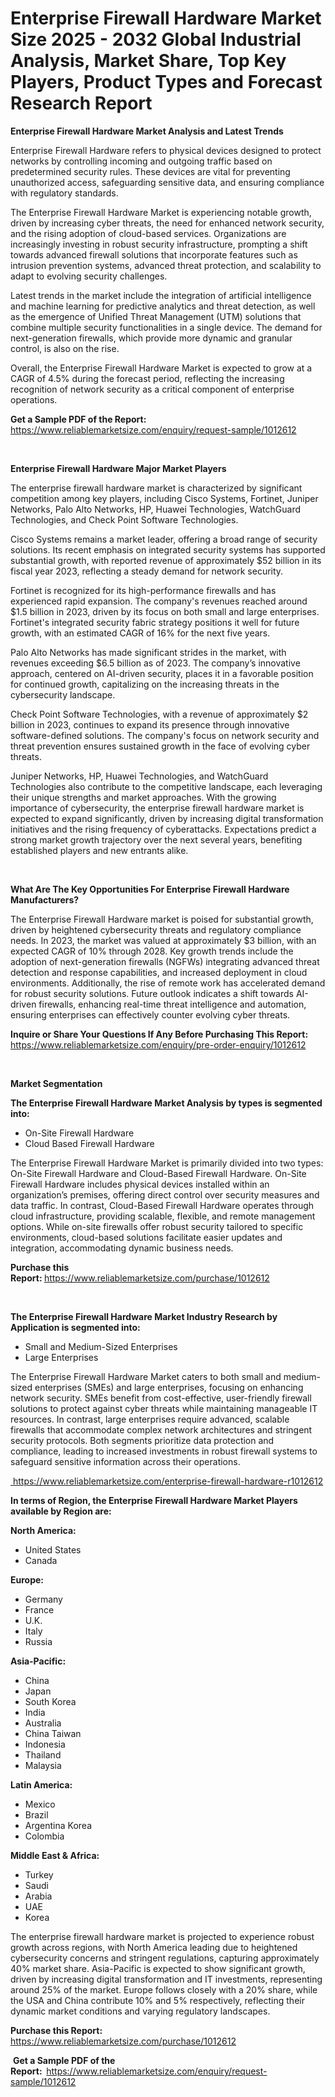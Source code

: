 <p><h1>Enterprise Firewall Hardware Market Size 2025 - 2032 Global Industrial Analysis, Market Share, Top Key Players, Product Types and Forecast Research Report</h1></p><p><strong>Enterprise Firewall Hardware Market Analysis and Latest Trends</strong></p>
<p><p>Enterprise Firewall Hardware refers to physical devices designed to protect networks by controlling incoming and outgoing traffic based on predetermined security rules. These devices are vital for preventing unauthorized access, safeguarding sensitive data, and ensuring compliance with regulatory standards. </p><p>The Enterprise Firewall Hardware Market is experiencing notable growth, driven by increasing cyber threats, the need for enhanced network security, and the rising adoption of cloud-based services. Organizations are increasingly investing in robust security infrastructure, prompting a shift towards advanced firewall solutions that incorporate features such as intrusion prevention systems, advanced threat protection, and scalability to adapt to evolving security challenges.</p><p>Latest trends in the market include the integration of artificial intelligence and machine learning for predictive analytics and threat detection, as well as the emergence of Unified Threat Management (UTM) solutions that combine multiple security functionalities in a single device. The demand for next-generation firewalls, which provide more dynamic and granular control, is also on the rise. </p><p>Overall, the Enterprise Firewall Hardware Market is expected to grow at a CAGR of 4.5% during the forecast period, reflecting the increasing recognition of network security as a critical component of enterprise operations.</p></p>
<p><strong>Get a Sample PDF of the Report:&nbsp;</strong> <a href="https://www.reliablemarketsize.com/enquiry/request-sample/1012612?utm_campaign=3561&utm_medium=2&utm_source=Github&utm_content=ia&utm_term=17042025&utm_id=enterprise-firewall-hardware">https://www.reliablemarketsize.com/enquiry/request-sample/1012612</a></p>
<p>&nbsp;</p>
<p><strong>Enterprise Firewall Hardware Major Market Players</strong></p>
<p><p>The enterprise firewall hardware market is characterized by significant competition among key players, including Cisco Systems, Fortinet, Juniper Networks, Palo Alto Networks, HP, Huawei Technologies, WatchGuard Technologies, and Check Point Software Technologies. </p><p>Cisco Systems remains a market leader, offering a broad range of security solutions. Its recent emphasis on integrated security systems has supported substantial growth, with reported revenue of approximately $52 billion in its fiscal year 2023, reflecting a steady demand for network security.</p><p>Fortinet is recognized for its high-performance firewalls and has experienced rapid expansion. The company's revenues reached around $1.5 billion in 2023, driven by its focus on both small and large enterprises. Fortinet's integrated security fabric strategy positions it well for future growth, with an estimated CAGR of 16% for the next five years.</p><p>Palo Alto Networks has made significant strides in the market, with revenues exceeding $6.5 billion as of 2023. The company’s innovative approach, centered on AI-driven security, places it in a favorable position for continued growth, capitalizing on the increasing threats in the cybersecurity landscape.</p><p>Check Point Software Technologies, with a revenue of approximately $2 billion in 2023, continues to expand its presence through innovative software-defined solutions. The company's focus on network security and threat prevention ensures sustained growth in the face of evolving cyber threats.</p><p>Juniper Networks, HP, Huawei Technologies, and WatchGuard Technologies also contribute to the competitive landscape, each leveraging their unique strengths and market approaches. With the growing importance of cybersecurity, the enterprise firewall hardware market is expected to expand significantly, driven by increasing digital transformation initiatives and the rising frequency of cyberattacks. Expectations predict a strong market growth trajectory over the next several years, benefiting established players and new entrants alike.</p></p>
<p>&nbsp;</p>
<p><strong>What Are The Key Opportunities For Enterprise Firewall Hardware Manufacturers?</strong></p>
<p><p>The Enterprise Firewall Hardware market is poised for substantial growth, driven by heightened cybersecurity threats and regulatory compliance needs. In 2023, the market was valued at approximately $3 billion, with an expected CAGR of 10% through 2028. Key growth trends include the adoption of next-generation firewalls (NGFWs) integrating advanced threat detection and response capabilities, and increased deployment in cloud environments. Additionally, the rise of remote work has accelerated demand for robust security solutions. Future outlook indicates a shift towards AI-driven firewalls, enhancing real-time threat intelligence and automation, ensuring enterprises can effectively counter evolving cyber threats.</p></p>
<p><strong>Inquire or Share Your Questions If Any Before Purchasing This Report:</strong> <a href="https://www.reliablemarketsize.com/enquiry/pre-order-enquiry/1012612?utm_campaign=3561&utm_medium=2&utm_source=Github&utm_content=ia&utm_term=17042025&utm_id=enterprise-firewall-hardware">https://www.reliablemarketsize.com/enquiry/pre-order-enquiry/1012612</a></p>
<p>&nbsp;</p>
<p><strong>Market Segmentation</strong></p>
<p><strong>The Enterprise Firewall Hardware Market Analysis by types is segmented into:</strong></p>
<p><ul><li>On-Site Firewall Hardware</li><li>Cloud Based Firewall Hardware</li></ul></p>
<p><p>The Enterprise Firewall Hardware Market is primarily divided into two types: On-Site Firewall Hardware and Cloud-Based Firewall Hardware. On-Site Firewall Hardware includes physical devices installed within an organization’s premises, offering direct control over security measures and data traffic. In contrast, Cloud-Based Firewall Hardware operates through cloud infrastructure, providing scalable, flexible, and remote management options. While on-site firewalls offer robust security tailored to specific environments, cloud-based solutions facilitate easier updates and integration, accommodating dynamic business needs.</p></p>
<p><strong>Purchase this Report:&nbsp;</strong><a href="https://www.reliablemarketsize.com/purchase/1012612?utm_campaign=3561&utm_medium=2&utm_source=Github&utm_content=ia&utm_term=17042025&utm_id=enterprise-firewall-hardware">https://www.reliablemarketsize.com/purchase/1012612</a></p>
<p>&nbsp;</p>
<p><strong>The Enterprise Firewall Hardware Market Industry Research by Application is segmented into:</strong></p>
<p><ul><li>Small and Medium-Sized Enterprises</li><li>Large Enterprises</li></ul></p>
<p><p>The Enterprise Firewall Hardware Market caters to both small and medium-sized enterprises (SMEs) and large enterprises, focusing on enhancing network security. SMEs benefit from cost-effective, user-friendly firewall solutions to protect against cyber threats while maintaining manageable IT resources. In contrast, large enterprises require advanced, scalable firewalls that accommodate complex network architectures and stringent security protocols. Both segments prioritize data protection and compliance, leading to increased investments in robust firewall systems to safeguard sensitive information across their operations.</p></p>
<p><a href="https://www.reliablemarketsize.com/enterprise-firewall-hardware-r1012612?utm_campaign=3561&utm_medium=2&utm_source=Github&utm_content=ia&utm_term=17042025&utm_id=enterprise-firewall-hardware">&nbsp;https://www.reliablemarketsize.com/enterprise-firewall-hardware-r1012612</a></p>
<p><strong>In terms of Region, the Enterprise Firewall Hardware Market Players available by Region are:</strong></p>
<p>
    <p> <strong> North America: </strong>
        <ul>
            <li>United States</li>
            <li>Canada</li>
        </ul>
        </p> 
    <p> <strong> Europe: </strong>
        <ul>
            <li>Germany</li>
            <li>France</li>
            <li>U.K.</li>
            <li>Italy</li>
            <li>Russia</li>
        </ul>
        </p> 
    <p> <strong> Asia-Pacific: </strong>
        <ul>
            <li>China</li>
            <li>Japan</li>
            <li>South Korea</li>
            <li>India</li>
            <li>Australia</li>
            <li>China Taiwan</li>
            <li>Indonesia</li>
            <li>Thailand</li>
            <li>Malaysia</li>
        </ul>
        </p> 
    <p> <strong> Latin America: </strong>
        <ul>
            <li>Mexico</li>
            <li>Brazil</li>
            <li>Argentina Korea</li>
            <li>Colombia</li>
        </ul>
        </p> 
    <p> <strong> Middle East & Africa: </strong>
        <ul>
            <li>Turkey</li>
            <li>Saudi</li>
            <li>Arabia</li>
            <li>UAE</li>
            <li>Korea</li>
        </ul>
    </p>
    </p>
<p><p>The enterprise firewall hardware market is projected to experience robust growth across regions, with North America leading due to heightened cybersecurity concerns and stringent regulations, capturing approximately 40% market share. Asia-Pacific is expected to show significant growth, driven by increasing digital transformation and IT investments, representing around 25% of the market. Europe follows closely with a 20% share, while the USA and China contribute 10% and 5% respectively, reflecting their dynamic market conditions and varying regulatory landscapes.</p></p>
<p><strong>Purchase this Report: </strong><a href="https://www.reliablemarketsize.com/purchase/1012612?utm_campaign=3561&utm_medium=2&utm_source=Github&utm_content=ia&utm_term=17042025&utm_id=enterprise-firewall-hardware">https://www.reliablemarketsize.com/purchase/1012612</a></p>
<p>&nbsp;<strong>Get a Sample PDF of the Report:&nbsp;&nbsp;</strong><a href="https://www.reliablemarketsize.com/enquiry/request-sample/1012612?utm_campaign=3561&utm_medium=2&utm_source=Github&utm_content=ia&utm_term=17042025&utm_id=enterprise-firewall-hardware">https://www.reliablemarketsize.com/enquiry/request-sample/1012612</a></p>
<p><strong></strong></p>
<p><p></p><p></p><p></p></p>